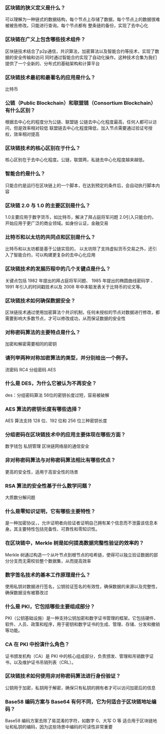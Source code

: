 ### 区块链的狭义定义是什么？
可以理解为一种链式的数据结构，每个节点上存储了数据，每个节点上的数据很难被被告修改。只能进行查询。每个节点都有
整条链的备份，实现了去中心化


### 区块链在广义上包含哪些技术组件？
区块链技术结合了p2p通信，共识算法，加密算法以及智能合约等技术，实现了数据的安全传输和访问
同时通过智能合约实现了自动化操作。这种技术合集为我们提供了一个全新的、分布式的基础架构和计算平台


### 区块链技术最初和最著名的应用是什么？
比特币


### 公链（Public Blockchain）和联盟链（Consortium Blockchain）有什么区别？
根据去中心化的程度分为公链、联盟链
公链去中心化程度最高，任何人都可以访问，但是效率相对较低
联盟链去中心化程度降低，加入节点需要通过验证号授权，效率相对提高


### 区块链技术的核心区别在于什么？
核心区别在于去中心化程度。公链，联盟两，私链去中心化程度越来越低。

### 智能合约是什么？
只能合约是运行在区块链上的一个脚本，在达到预定的条件后，会自动执行脚本内容


### 区块链 2.0 与 1.0 的主要区别是什么？
1.0主要应用于数字货币，如比特币，解决了拜占庭将军问题
2.0引入只能合约，开始应用于更广泛的商业领域。如身份认证，金融交易

### 比特币和以太坊的共同点和区别是什么？
比特币和以太坊都是基于公链实现的，
以太坊除了支持虚拟货币交易之外，还引入了智能合约，可以构建更复杂的去中心化应用


### 区块链技术的发展历程中的几个关键点是什么？
关键点包括 
1982 年提出的拜占庭将军问题、
1985 年提出的椭圆曲线密码学
、1991 年引入的时间戳技术以及
2008 年中本聪发表关于比特币的论文等。


### 区块链技术如何确保数据安全？
区块链技术通过使用加密算法个共识机制，任何未授权的节点对数据进行修改，都需要影响大多数节点，才可以修改成功，从而保证数据的安全性


### **对称密码算法的主要特点是什么？**
加密和解密需要相同的密钥

### **请列举两种对称加密算法的类型，并分别给出一个例子。**
流密码 RC4
分组密码 AES


### **什么是 DES，为什么它被认为不再安全？**
des：分组密码算法
56位的密钥长度过短，容易被破解

### **AES 算法的密钥长度有哪些选择？**
AES 算法支持 128 位、192 位和 256 位三种密钥长度


### **分组密码在区块链技术中的应用主要体现在哪些方面？**
数字钱包
私钥管理
区块链网络层的通信安全

### **非对称密码算法与对称密码算法相比有哪些优点？**
更高的安全性，适用于高安全性的场景

### **RSA 算法的安全性基于什么数学问题？**
大质数分解问题

### **什么是零知识证明，它有哪些主要特性？**
是一种加密协议，，允许证明者向验证者证明自己拥有某个信息而不泄露该信息本身。其主要特性包括完备性、可靠性和零知识性。


### **在区块链中，Merkle 树是如何提高数据完整性验证的效率的？**
Merkle 树通过构造一个从叶节点到根节点的哈希链，使得可以独立验证数据的部分分支而无需校验整个数据集，从而提高效率


### **数字签名技术的基本工作原理是什么？**
使用私钥对数据进行签名，公钥验证签名的有效性，确保数据的来源以及完整性，确保数据没有被篡改过


### **什么是 PKI，它包括哪些主要组成部分？**
PKI（公钥基础设施）是一种支持公钥加密和数字证书管理的框架。它包括硬件、软件、人员、政策和程序，用于密钥和数字证书的生成、管理、存储、分发和撤销等功能。

### **CA 在 PKI 中扮演什么角色？**
证书颁发机构（CA）是 PKI 中的核心组成部分，负责颁发、管理和吊销数字证书，以及维护证书吊销列表（CRL）。


### **区块链技术如何使用非对称密码算法进行身份验证？**
公钥用于加密，私钥用于解密，确保只有私钥的拥有者才可以访问加密后的信息


### **Base58 编码方案与 Base64 有何不同，它为何适合于区块链地址编码？**
Base58 编码方案去除了易混淆的字符，如数字 0、大写 O 等
适合用于区块链地址和私钥的编码，因为这些场景中编码的可读性非常重要

